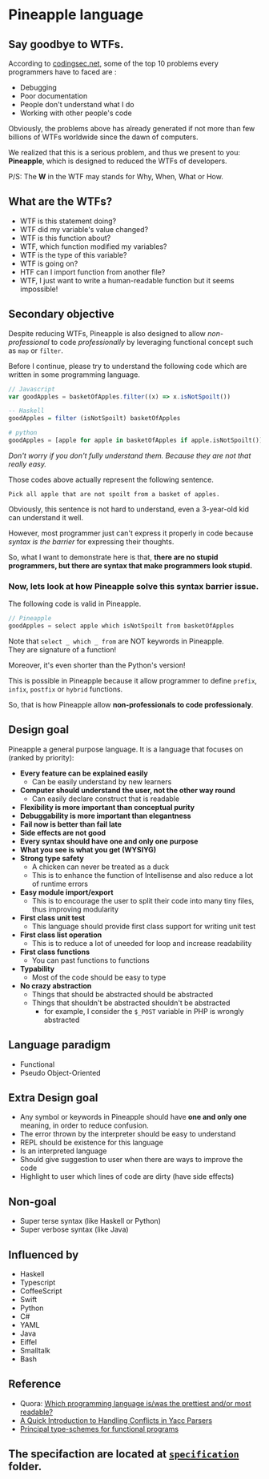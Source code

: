 # Pineapple language 
## Say goodbye to WTFs.
According to [codingsec.net](https://codingsec.net/2016/04/10-problems-every-programmer-face/), some of the top 10 problems every programmers have to faced are :

- Debugging
- Poor documentation
- People don't understand what I do
- Working with other people's code

Obviously, the problems above has already generated if not more than few billions of WTFs worldwide since the dawn of computers.

We realized that this is a serious problem, and thus we present to you: **Pineapple**, which is designed to reduced the WTFs of developers.  

P/S: The **W** in the WTF may stands for Why, When, What or How.

## What are the WTFs?
- WTF is this statement doing?
- WTF did my variable's value changed?
- WTF is this function about?
- WTF, which function modified my variables?
- WTF is the type of this variable?
- WTF is going on?
- HTF can I import function from another file?
- WTF, I just want to write a human-readable function but it seems impossible!

## Secondary objective
Despite reducing WTFs, Pineapple is also designed to allow *non-professional* to code *professionally* by leveraging functional concept such as `map` or `filter`.  

Before I continue, please try to understand the following code which are written in some programming language.
```Javascript
// Javascript
var goodApples = basketOfApples.filter((x) => x.isNotSpoilt())
```
```hs
-- Haskell
goodApples = filter (isNotSpoilt) basketOfApples
```
```python
# python
goodApples = [apple for apple in basketOfApples if apple.isNotSpoilt()]
```
*Don't worry if you don't fully understand them. Because they are not that really easy.*

Those codes above actually represent the following sentence.
```
Pick all apple that are not spoilt from a basket of apples.
```
Obviously, this sentence is not hard to understand, even a 3-year-old kid can understand it well.  

However, most programmer just can't express it properly in code because *syntax is the barrier* for expressing their thoughts.  

So, what I want to demonstrate here is that, **there are no stupid programmers, but there are syntax that make programmers look stupid.**

### Now, lets look at how Pineapple solve this syntax barrier issue.  
The following code is valid in Pineapple.
```java
// Pineapple
goodApples = select apple which isNotSpoilt from basketOfApples
```
Note that `select _ which _ from` are NOT keywords in Pineapple.   
They are signature of a function!  

Moreover, it's even shorter than the Python's version!

This is possible in Pineapple because it allow programmer to define `prefix`, `infix`, `postfix` or `hybrid` functions.  

So, that is how Pineapple allow **non-professionals to code professionaly**.


## Design goal
Pineapple  a general purpose language.
It is a language that focuses on (ranked by priority):
- **Every feature can be explained easily**
    - Can be easily understand by new learners
- **Computer should understand the user, not the other way round**
    - Can easily declare construct that is readable
- **Flexibility is more important than conceptual purity**
- **Debuggability is more important than elegantness**
- **Fail now is better than fail late**
- **Side effects are not good**
- **Every syntax should have one and only one purpose**
- **What you see is what you get (WYSIYG)**
- **Strong type safety**
    - A chicken can never be treated as a duck
    - This is to enhance the function of Intellisense and also reduce a lot of runtime errors
- **Easy module import/export**
    - This is to encourage the user to split their code into many tiny files, thus improving modularity
- **First class unit test**
    - This language should provide first class support for writing unit test
- **First class list operation**
    - This is to reduce a lot of uneeded for loop and increase readability
- **First class functions**
    - You can past functions to functions
- **Typability**
    - Most of the code should be easy to type 
- **No crazy abstraction**
    - Things that should be abstracted should be abstracted
    - Things that shouldn't be abstracted shouldn't be abstracted 
        - for example, I consider the `$_POST` variable in PHP is wrongly abstracted


## Language paradigm
- Functional
- Pseudo Object-Oriented

## Extra Design goal
- Any symbol or keywords in Pineapple should have **one and only one** meaning, in order to reduce confusion.
- The error thrown by the interpreter should be easy to understand
- REPL should be existence for this language
- Is an interpreted language
- Should give suggestion to user when there are ways to improve the code
- Highlight to user which lines of code are dirty (have side effects)

## Non-goal
- Super terse syntax (like Haskell or Python)
- Super verbose syntax (like Java)

## Influenced by
- Haskell
- Typescript
- CoffeeScript
- Swift
- Python
- C#
- YAML
- Java
- Eiffel
- Smalltalk
- Bash

## Reference
- Quora: [Which programming language is/was the prettiest and/or most readable?](http://qr.ae/TUT8tw)
- [A Quick Introduction to Handling Conflicts in Yacc Parsers](https://www2.cs.arizona.edu/classes/cs453/fall14/DOCS/conflicts.pdf)
- [Principal type-schemes for functional programs](http://web.cs.wpi.edu/~cs4536/c12/milner-damas_principal_types.pdf)
 


## The specifaction are located at [`specification`](https://github.com/wongjiahau/Pineapple/tree/master/specification) folder.